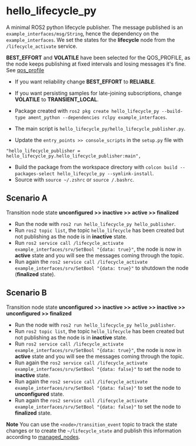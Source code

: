 # hello_lifecycle_py
A minimal ROS2 python lifecycle publisher. The message published is an `example_interfaces/msg/String`, hence the dependency on the `example_interfaces`. We set the states for the **lifecycle** node from the `/lifecycle_activate` service.

**BEST_EFFORT** and **VOLATILE** have been selected for the QOS_PROFILE, as the node keeps publishing at fixed intervals and losing messages it's fine. See [qos_profile](https://docs.ros.org/en/rolling/Concepts/Intermediate/About-Quality-of-Service-Settings.html)

* If you want reliability change **BEST_EFFORT** to **RELIABLE**.
* If you want persisting samples for late-joining subscriptions, change **VOLATILE** to **TRANSIENT_LOCAL**.

* Package created with `ros2 pkg create hello_lifecycle_py --build-type ament_python --dependencies rclpy example_interfaces`.
* The main script is `hello_lifecycle_py/hello_lifecycle_publisher.py`.
* Update the `entry_points >> console_scripts` in the `setup.py` file with
```
"hello_lifecycle_publisher = hello_lifecycle_py.hello_lifecycle_publisher:main",
```
* Build the package from the workspace directory with `colcon build --packages-select hello_lifecycle_py --symlink-install`.
* Source with `source ~/.zshrc` or `source /.bashrc`.

## Scenario A
Transition node state **unconfigured >> inactive >> active >> finalized**
* Run the node with `ros2 run hello_lifecycle_py hello_publisher`.
* Run `ros2 topic list`, the topic `hello_lifecycle` has been created but not publishing as the node is in **inactive** state.
* Run `ros2 service call /lifecycle_activate example_interfaces/srv/SetBool "{data: true}"`, the node is now in **active** state and you will see the messages coming through the topic.
* Run again the `ros2 service call /lifecycle_activate example_interfaces/srv/SetBool "{data: true}"` to shutdown the node (**finalized** state).

## Scenario B
Transition node state **unconfigured >> inactive >> active >> inactive >> unconfigured >> finalized**
* Run the node with `ros2 run hello_lifecycle_py hello_publisher`.
* Run `ros2 topic list`, the topic `hello_lifecycle` has been created but not publishing as the node is in **inactive** state.
* Run `ros2 service call /lifecycle_activate example_interfaces/srv/SetBool "{data: true}"`, the node is now in **active** state and you will see the messages coming through the topic.
* Run again the `ros2 service call /lifecycle_activate example_interfaces/srv/SetBool "{data: false}"` to set the node to **inactive** state.
* Run again the `ros2 service call /lifecycle_activate example_interfaces/srv/SetBool "{data: false}"` to set the node to **unconfigured** state.
* Run again the `ros2 service call /lifecycle_activate example_interfaces/srv/SetBool "{data: false}"` to set the node to **finalized** state.

**Note**
You can use the `<node>/transition_event` topic to track the state changes or to create the `~/lifecycle_state` and publish this information according to [managed_nodes](https://design.ros2.org/articles/node_lifecycle.html).
